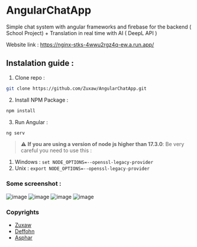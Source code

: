 # AngularChatApp
Simple chat system with angular frameworks and firebase for the backend ( School Project) + Translation in real time with AI ( DeepL API )

Website link : https://nginx-stks-4wwu2rgz4q-ew.a.run.app/

## Instalation guide :

1. Clone repo :
  ```sh
  git clone https://github.com/Zuxaw/AngularChatApp.git
  ```

2. Install NPM Package :
  ```sh
  npm install
  ```
3. Run Angular :
  ```sh
  ng serv
  ```



> :warning: **If you are using a version of node js higher than 17.3.0**: Be very careful you need to use this :

1. Windows :
`set NODE_OPTIONS=--openssl-legacy-provider`
2. Unix :
`export NODE_OPTIONS=--openssl-legacy-provider`

### Some screenshot :
![image](https://user-images.githubusercontent.com/82362374/148092833-fd698149-742b-4002-99c6-ee63b360d3bd.png)
![image](https://user-images.githubusercontent.com/82362374/148092952-cab29cd9-d8bd-4dbb-9caa-14275068b557.png)
![image](https://user-images.githubusercontent.com/82362374/148093187-21e1b3c0-70cc-4ac8-8ddd-0064361c63e3.png)
![image](https://user-images.githubusercontent.com/82362374/148093439-e0c2e669-98c7-4bb3-9a1b-cb3e6d9f6705.png)








### Copyrights
- [Zuxaw](https://github.com/Zuxaw)
- [Deffohn](https://github.com/Deffohn)
- [Asphar](https://github.com/Asphar)
